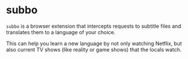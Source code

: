 # subbo

`subbo` is a browser extension that intercepts requests to subtitle files and translates them to a language of your choice. 

This can help you learn a new language by not only watching Netflix, but also current TV shows (like reality or game shows) that the locals watch.